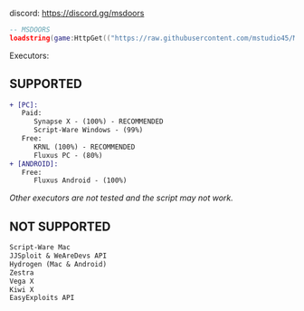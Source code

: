 discord: https://discord.gg/msdoors <br>
```lua
-- MSDOORS
loadstring(game:HttpGet(("https://raw.githubusercontent.com/mstudio45/MSDOORS/main/MSDOORS.lua"),true))()
```

Executors: <br>
## SUPPORTED 
```diff
+ [PC]:
   Paid:
      Synapse X - (100%) - RECOMMENDED
      Script-Ware Windows - (99%)
   Free:
      KRNL (100%) - RECOMMENDED
      Fluxus PC - (80%)
+ [ANDROID]:
   Free:
      Fluxus Android - (100%)
```
*Other executors are not tested and the script may not work.*

## NOT SUPPORTED
```diff
Script-Ware Mac
JJSploit & WeAreDevs API
Hydrogen (Mac & Android)
Zestra
Vega X
Kiwi X
EasyExploits API
```
